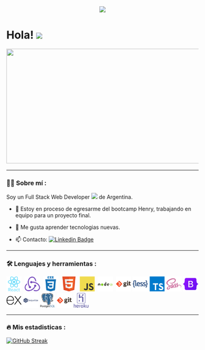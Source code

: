 <div id="header" align="center">
  <img src="https://media.giphy.com/media/gjrYDwbjnK8x36xZIO/giphy.gif" width="100"/>
</div>

<h1>
  Hola!
  <img src="https://media.giphy.com/media/hvRJCLFzcasrR4ia7z/giphy.gif" width="30px"/>
</h1>

<div align="center">
  <img src="https://media.giphy.com/media/dWesBcTLavkZuG35MI/giphy.gif" width="600" height="300"/>
</div>

---

### :woman_technologist: Sobre mí :
Soy un Full Stack Web Developer <img src="https://media.giphy.com/media/WUlplcMpOCEmTGBtBW/giphy.gif" width="30"> de Argentina.
- :telescope: Estoy en proceso de egresarme del bootcamp Henry, trabajando en equipo para un proyecto final.

- :seedling: Me gusta aprender tecnologias nuevas.

- :mailbox: Contacto: [![Linkedin Badge](https://img.shields.io/badge/-linkedin-blue?style=flat&logo=Linkedin&logoColor=white)](https://www.linkedin.com/in/padularrosa-franco-fullstack)

---

### :hammer_and_wrench: Lenguajes y herramientas :
<div>
  <img src="https://github.com/devicons/devicon/blob/master/icons/react/react-original-wordmark.svg" title="React" alt="React" width="40" height="40"/>&nbsp;
  <img src="https://github.com/devicons/devicon/blob/master/icons/redux/redux-original.svg" title="Redux" alt="Redux " width="40" height="40"/>&nbsp;
  <img src="https://github.com/devicons/devicon/blob/master/icons/css3/css3-plain-wordmark.svg"  title="CSS3" alt="CSS" width="40" height="40"/>&nbsp;
  <img src="https://github.com/devicons/devicon/blob/master/icons/html5/html5-original.svg" title="HTML5" alt="HTML" width="40" height="40"/>&nbsp;
  <img src="https://github.com/devicons/devicon/blob/master/icons/javascript/javascript-original.svg" title="JavaScript" alt="JavaScript" width="40" height="40"/>&nbsp;
  <img src="https://github.com/devicons/devicon/blob/master/icons/nodejs/nodejs-original-wordmark.svg" title="NodeJS" alt="NodeJS" width="40" height="40"/>&nbsp;
  <img src="https://github.com/devicons/devicon/blob/master/icons/git/git-original-wordmark.svg" title="Git" **alt="Git" width="40" height="40"/>
  <img src="https://github.com/devicons/devicon/blob/master/icons/less/less-plain-wordmark.svg" title="less" **alt="less" width="40" height="40"/>
  <img src="https://github.com/devicons/devicon/blob/master/icons/typescript/typescript-plain.svg" title="typescript" **alt="typescript" width="40" height="40"/>
  <img src="https://github.com/devicons/devicon/blob/master/icons/sass/sass-original.svg" title="sass" **alt="sass" width="40" height="40"/>
  <img src="https://github.com/devicons/devicon/blob/master/icons/bootstrap/bootstrap-original.svg" title="bootstrap" **alt="bootstrap" width="40" height="40"/>
  <img src="https://github.com/devicons/devicon/blob/master/icons/express/express-original.svg" title="express" **alt="express" width="40" height="40"/>
  <img src="https://github.com/devicons/devicon/blob/master/icons/sequelize/sequelize-plain-wordmark.svg" title="sequelize" **alt="sequelize" width="40" height="40"/>
  <img src="https://github.com/devicons/devicon/blob/master/icons/postgresql/postgresql-original-wordmark.svg" title="postgresql" **alt="postgresql" width="40" height="40"/>
  <img src="https://github.com/devicons/devicon/blob/master/icons/git/git-original-wordmark.svg" title="git" **alt="git" width="40" height="40"/>
  <img src="https://github.com/devicons/devicon/blob/master/icons/heroku/heroku-original-wordmark.svg" title="heroku" **alt="heroku" width="40" height="40"/>
</div>

---

### :fire: Mis estadisticas :
[![GitHub Streak](https://github-readme-streak-stats.herokuapp.com?user=fyzz02&theme=midnight-purple&hide_border=true&date_format=M%20j%5B%2C%20Y%5D)](https://git.io/streak-stats)
